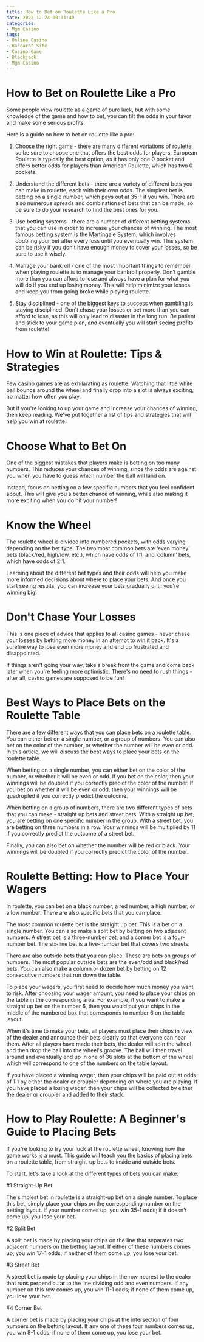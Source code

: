 ```yaml
---
title: How to Bet on Roulette Like a Pro
date: 2022-12-24 00:31:40
categories:
- Mgm Casino
tags:
- Online Casino
- Baccarat Site
- Casino Game
- Blackjack
- Mgm Casino
---
```



#  How to Bet on Roulette Like a Pro

Some people view roulette as a game of pure luck, but with some knowledge of the game and how to bet, you can tilt the odds in your favor and make some serious profits.

Here is a guide on how to bet on roulette like a pro:

1. Choose the right game - there are many different variations of roulette, so be sure to choose one that offers the best odds for players. European Roulette is typically the best option, as it has only one 0 pocket and offers better odds for players than American Roulette, which has two 0 pockets.

2. Understand the different bets - there are a variety of different bets you can make in roulette, each with their own odds. The simplest bet is betting on a single number, which pays out at 35-1 if you win. There are also numerous spreads and combinations of bets that can be made, so be sure to do your research to find the best ones for you.

3. Use betting systems - there are a number of different betting systems that you can use in order to increase your chances of winning. The most famous betting system is the Martingale System, which involves doubling your bet after every loss until you eventually win. This system can be risky if you don’t have enough money to cover your losses, so be sure to use it wisely.

4. Manage your bankroll - one of the most important things to remember when playing roulette is to manage your bankroll properly. Don’t gamble more than you can afford to lose and always have a plan for what you will do if you end up losing money. This will help minimize your losses and keep you from going broke while playing roulette.

5. Stay disciplined - one of the biggest keys to success when gambling is staying disciplined. Don’t chase your losses or bet more than you can afford to lose, as this will only lead to disaster in the long run. Be patient and stick to your game plan, and eventually you will start seeing profits from roulette!

#  How to Win at Roulette: Tips & Strategies

Few casino games are as exhilarating as roulette. Watching that little white ball bounce around the wheel and finally drop into a slot is always exciting, no matter how often you play.

But if you're looking to up your game and increase your chances of winning, then keep reading. We've put together a list of tips and strategies that will help you win at roulette.

# Choose What to Bet On

One of the biggest mistakes that players make is betting on too many numbers. This reduces your chances of winning, since the odds are against you when you have to guess which number the ball will land on.

Instead, focus on betting on a few specific numbers that you feel confident about. This will give you a better chance of winning, while also making it more exciting when you do hit your number!

# Know the Wheel


The roulette wheel is divided into numbered pockets, with odds varying depending on the bet type. The two most common bets are ‘even money’ bets (black/red, high/low, etc.), which have odds of 1:1, and ‘column’ bets, which have odds of 2:1.

Learning about the different bet types and their odds will help you make more informed decisions about where to place your bets. And once you start seeing results, you can increase your bets gradually until you're winning big!

# Don't Chase Your Losses

This is one piece of advice that applies to all casino games - never chase your losses by betting more money in an attempt to win it back. It's a surefire way to lose even more money and end up frustrated and disappointed.

If things aren't going your way, take a break from the game and come back later when you're feeling more optimistic. There's no need to rush things - after all, casino games are supposed to be fun!

#  Best Ways to Place Bets on the Roulette Table

There are a few different ways that you can place bets on a roulette table. You can either bet on a single number, or a group of numbers. You can also bet on the color of the number, or whether the number will be even or odd. In this article, we will discuss the best ways to place your bets on the roulette table.

When betting on a single number, you can either bet on the color of the number, or whether it will be even or odd. If you bet on the color, then your winnings will be doubled if you correctly predict the color of the number. If you bet on whether it will be even or odd, then your winnings will be quadrupled if you correctly predict the outcome.

When betting on a group of numbers, there are two different types of bets that you can make - straight up bets and street bets. With a straight up bet, you are betting on one specific number in the group. With a street bet, you are betting on three numbers in a row. Your winnings will be multiplied by 11 if you correctly predict the outcome of a street bet.

Finally, you can also bet on whether the number will be red or black. Your winnings will be doubled if you correctly predict the color of the number.

#  Roulette Betting: How to Place Your Wagers

In roulette, you can bet on a black number, a red number, a high number, or a low number. There are also specific bets that you can place. 

The most common roulette bet is the straight up bet. This is a bet on a single number. You can also make a split bet by betting on two adjacent numbers. A street bet is a three-number bet, and a corner bet is a four-number bet. The six-line bet is a five-number bet that covers two streets. 

There are also outside bets that you can place. These are bets on groups of numbers. The most popular outside bets are the even/odd and black/red bets. You can also make a column or dozen bet by betting on 12 consecutive numbers that run down the table. 

To place your wagers, you first need to decide how much money you want to risk. After choosing your wager amount, you need to place your chips on the table in the corresponding area. For example, if you want to make a straight up bet on the number 6, then you would put your chips in the middle of the numbered box that corresponds to number 6 on the table layout. 

When it's time to make your bets, all players must place their chips in view of the dealer and announce their bets clearly so that everyone can hear them. After all players have made their bets, the dealer will spin the wheel and then drop the ball into the wheel's groove. The ball will then travel around and eventually end up in one of 36 slots at the bottom of the wheel which will correspond to one of the numbers on the table layout. 

If you have placed a winning wager, then your chips will be paid out at odds of 1:1 by either the dealer or croupier depending on where you are playing. If you have placed a losing wager, then your chips will be collected by either the dealer or croupier and added to their stack.

#  How to Play Roulette: A Beginner's Guide to Placing Bets

If you're looking to try your luck at the roulette wheel, knowing how the game works is a must. This guide will teach you the basics of placing bets on a roulette table, from straight-up bets to inside and outside bets.

To start, let's take a look at the different types of bets you can make:

#1 Straight-Up Bet

The simplest bet in roulette is a straight-up bet on a single number. To place this bet, simply place your chips on the corresponding number on the betting layout. If your number comes up, you win 35-1 odds; if it doesn't come up, you lose your bet.

#2 Split Bet

A split bet is made by placing your chips on the line that separates two adjacent numbers on the betting layout. If either of these numbers comes up, you win 17-1 odds; if neither of them come up, you lose your bet.

#3 Street Bet

A street bet is made by placing your chips in the row nearest to the dealer that runs perpendicular to the line dividing odd and even numbers. If any number on this row comes up, you win 11-1 odds; if none of them come up, you lose your bet.

#4 Corner Bet

A corner bet is made by placing your chips at the intersection of four numbers on the betting layout. If any one of these four numbers comes up, you win 8-1 odds; if none of them come up, you lose your bet.